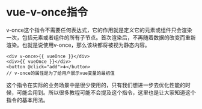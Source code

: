 # vue-v-once指令

v-once这个指令不需要任何表达式，它的作用就是定义它的元素或组件只会渲染一次，包括元素或者组件的所有子节点。首次渲染后，不再随着数据的改变而重新渲染。也就是说使用v-once，那么该块都将被视为静态内容。

```vue
<div v-once>{{ vueOnce }}</div>
<div>{{ vueOnce }}</div>
<button @click="add">➕</button>
// v-once的属性是为了给用户展示vue变量的最初值
```

这个指令在实际的业务场景中是很少使用的，只有我们想进一步去优化性能的时候，可能会用到。所以很多教程可能不会提及这个指令，这里也是让大家知道这个指令的基本用法。
